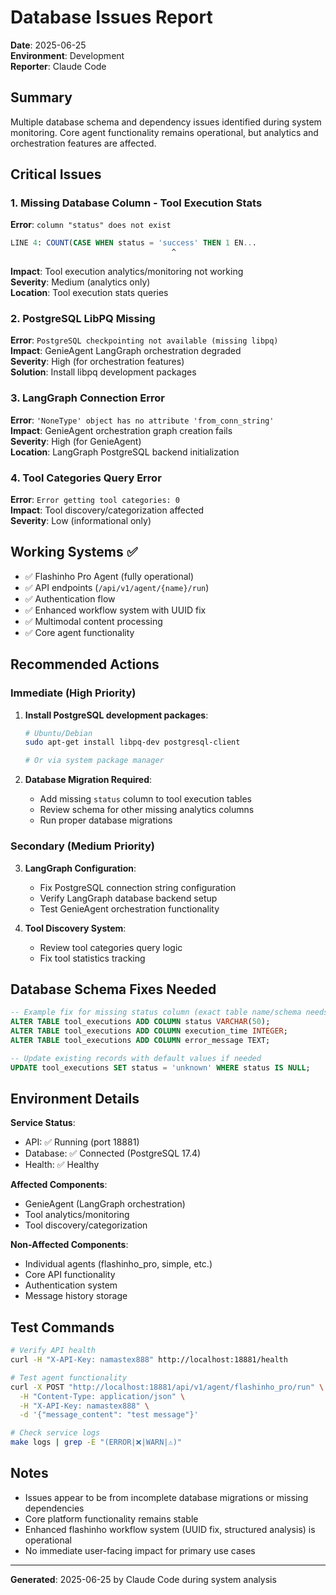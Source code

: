 # Database Issues Report

**Date**: 2025-06-25  
**Environment**: Development  
**Reporter**: Claude Code  

## Summary

Multiple database schema and dependency issues identified during system monitoring. Core agent functionality remains operational, but analytics and orchestration features are affected.

## Critical Issues

### 1. Missing Database Column - Tool Execution Stats
**Error**: `column "status" does not exist`
```sql
LINE 4: COUNT(CASE WHEN status = 'success' THEN 1 EN...
                                    ^
```
**Impact**: Tool execution analytics/monitoring not working  
**Severity**: Medium (analytics only)  
**Location**: Tool execution stats queries  

### 2. PostgreSQL LibPQ Missing
**Error**: `PostgreSQL checkpointing not available (missing libpq)`  
**Impact**: GenieAgent LangGraph orchestration degraded  
**Severity**: High (for orchestration features)  
**Solution**: Install libpq development packages  

### 3. LangGraph Connection Error
**Error**: `'NoneType' object has no attribute 'from_conn_string'`  
**Impact**: GenieAgent orchestration graph creation fails  
**Severity**: High (for GenieAgent)  
**Location**: LangGraph PostgreSQL backend initialization  

### 4. Tool Categories Query Error
**Error**: `Error getting tool categories: 0`  
**Impact**: Tool discovery/categorization affected  
**Severity**: Low (informational only)  

## Working Systems ✅

- ✅ Flashinho Pro Agent (fully operational)
- ✅ API endpoints (`/api/v1/agent/{name}/run`)
- ✅ Authentication flow
- ✅ Enhanced workflow system with UUID fix
- ✅ Multimodal content processing
- ✅ Core agent functionality

## Recommended Actions

### Immediate (High Priority)
1. **Install PostgreSQL development packages**:
   ```bash
   # Ubuntu/Debian
   sudo apt-get install libpq-dev postgresql-client
   
   # Or via system package manager
   ```

2. **Database Migration Required**:
   - Add missing `status` column to tool execution tables
   - Review schema for other missing analytics columns
   - Run proper database migrations

### Secondary (Medium Priority)
3. **LangGraph Configuration**:
   - Fix PostgreSQL connection string configuration
   - Verify LangGraph database backend setup
   - Test GenieAgent orchestration functionality

4. **Tool Discovery System**:
   - Review tool categories query logic
   - Fix tool statistics tracking

## Database Schema Fixes Needed

```sql
-- Example fix for missing status column (exact table name/schema needs verification)
ALTER TABLE tool_executions ADD COLUMN status VARCHAR(50);
ALTER TABLE tool_executions ADD COLUMN execution_time INTEGER;
ALTER TABLE tool_executions ADD COLUMN error_message TEXT;

-- Update existing records with default values if needed
UPDATE tool_executions SET status = 'unknown' WHERE status IS NULL;
```

## Environment Details

**Service Status**:
- API: ✅ Running (port 18881)
- Database: ✅ Connected (PostgreSQL 17.4)
- Health: ✅ Healthy

**Affected Components**:
- GenieAgent (LangGraph orchestration)
- Tool analytics/monitoring
- Tool discovery/categorization

**Non-Affected Components**:
- Individual agents (flashinho_pro, simple, etc.)
- Core API functionality
- Authentication system
- Message history storage

## Test Commands

```bash
# Verify API health
curl -H "X-API-Key: namastex888" http://localhost:18881/health

# Test agent functionality
curl -X POST "http://localhost:18881/api/v1/agent/flashinho_pro/run" \
  -H "Content-Type: application/json" \
  -H "X-API-Key: namastex888" \
  -d '{"message_content": "test message"}'

# Check service logs
make logs | grep -E "(ERROR|❌|WARN|⚠️)"
```

## Notes

- Issues appear to be from incomplete database migrations or missing dependencies
- Core platform functionality remains stable
- Enhanced flashinho workflow system (UUID fix, structured analysis) is operational
- No immediate user-facing impact for primary use cases

---
**Generated**: 2025-06-25 by Claude Code during system analysis